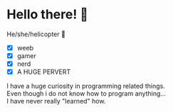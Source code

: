 # Hello there! 👋

He/she/helicopter 🚁  
- [X] weeb
- [X] gamer
- [X] nerd
- [X] A HUGE PERVERT

I have a huge curiosity in programming related things.  
Even though i do not know how to program anything...  
I have never really "learned" how.
